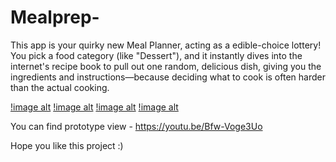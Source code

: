 # Mealprep-

This app is your quirky new Meal Planner, acting as a edible-choice lottery! You pick a food category (like "Dessert"), and it instantly dives into the internet's recipe book to pull out one random, delicious dish, giving you the ingredients and instructions—because deciding what to cook is often harder than the actual cooking.

[!image alt](https://github.com/sivaranjiniezhumalai/Mealprep-/blob/main/output1.png?raw=true)
[!image alt](https://github.com/sivaranjiniezhumalai/Mealprep-/blob/main/output2.png?raw=true)
[!image alt](https://github.com/sivaranjiniezhumalai/Mealprep-/blob/main/output3.png?raw=true)
[!image alt](https://github.com/sivaranjiniezhumalai/Mealprep-/blob/main/output4.png?raw=true)

You can find prototype view - https://youtu.be/Bfw-Voge3Uo

Hope you like this project :)
